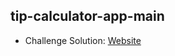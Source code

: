 ## tip-calculator-app-main

- Challenge Solution: [Website](https://alejandrojust.github.io/frontendmentor/tip-calculator-app/)
